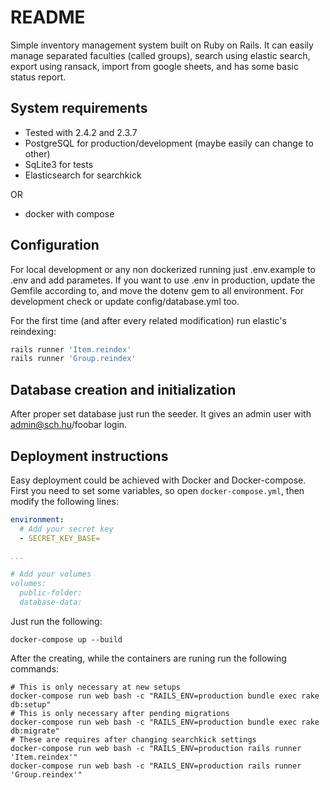 # README

Simple inventory management system built on Ruby on Rails. It can easily manage separated faculties (called groups), search using elastic search, export using ransack, import from google sheets, and has some basic status report.

## System requirements
* Tested with 2.4.2 and 2.3.7
* PostgreSQL for production/development (maybe easily can change to other)
* SqLite3 for tests
* Elasticsearch for searchkick

OR

* docker with compose

## Configuration
For local development or any non dockerized running just .env.example to .env and add parametes. If you want to use .env in production, update the Gemfile according to, and move the dotenv gem to all environment. For development check or update config/database.yml too.

For the first time (and after every related modification) run elastic's reindexing:
```ruby
rails runner 'Item.reindex'
rails runner 'Group.reindex'
```

## Database creation and initialization
After proper set database just run the seeder. It gives an admin user with admin@sch.hu/foobar login.


## Deployment instructions
Easy deployment could be achieved with Docker and Docker-compose. First you need to set some variables, so open `docker-compose.yml`, then modify the following lines:

```yaml
environment:
  # Add your secret key
  - SECRET_KEY_BASE=

...

# Add your volumes
volumes:
  public-folder:
  database-data:

```

Just run the following:

`docker-compose up --build`

After the creating, while the containers are runing run the following commands:

```shell
# This is only necessary at new setups
docker-compose run web bash -c "RAILS_ENV=production bundle exec rake db:setup"
# This is only necessary after pending migrations
docker-compose run web bash -c "RAILS_ENV=production bundle exec rake db:migrate"
# These are requires after changing searchkick settings
docker-compose run web bash -c "RAILS_ENV=production rails runner 'Item.reindex'"
docker-compose run web bash -c "RAILS_ENV=production rails runner 'Group.reindex'"
```
